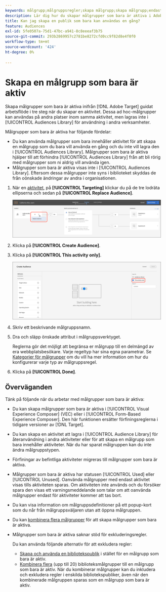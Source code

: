 ```yaml
---
keywords: målgrupp;målgruppsregler;skapa målgrupp;skapa målgrupp;endast aktivitet;endast aktivitet;adhoc
description: Lär dig hur du skapar målgrupper som bara är aktiva i Adobe [!DNL Target] som är för engångsbruk.
title: Kan jag skapa en publik som bara kan användas en gång?
feature: Audiences
exl-id: 5fe0507a-75d1-47bc-a941-8c8eeeaf3b75
source-git-commit: 293b2869957c2781be8272cfd0cc9f82d8e4f0f0
workflow-type: tm+mt
source-wordcount: '424'
ht-degree: 0%

---
```


# Skapa en målgrupp som bara är aktiv

Skapa målgrupper som bara är aktiva inifrån [!DNL Adobe Target] guidat arbetsflöde i tre steg när du skapar en aktivitet. Dessa ad hoc-målgrupper kan användas på andra platser inom samma aktivitet, men lagras inte i [!UICONTROL Audiences Library] för användning i andra verksamheter.

Målgrupper som bara är aktiva har följande fördelar:

* Du kan använda målgrupper som bara innehåller aktivitet för att skapa en målgrupp som du bara vill använda en gång och du inte vill lagra den i [!UICONTROL Audiences Library]. Målgrupper som bara är aktiva hjälper till att förhindra [!UICONTROL Audiences Library] från att bli rörig med målgrupper som ni aldrig vill använda igen.
* Målgrupper som bara är aktiva visas inte i [!UICONTROL Audiences Library]. Eftersom dessa målgrupper inte syns i biblioteket skyddas de från oönskade ändringar av andra i organisationen.

1. När en [aktivitet](/help/main/c-activities/activities.md#concept_D317A95A1AB54674BA7AB65C7985BA03), på **[!UICONTROL Targeting]** klickar du på de tre lodräta ellipserna och sedan på **[!UICONTROL Replace Audience]**.

   ![Stegresultat](assets/edit_audience.png)

1. Klicka på **[!UICONTROL Create Audience]**.

1. Klicka på **[!UICONTROL This activity only]**.

   ![endast-ljudbild för aktivitet](assets/activity-only-aud.png)

1. Skriv ett beskrivande målgruppsnamn.
1. Dra och släpp önskade attribut i målgruppsverktyget.

   Reglerna gör det möjligt att begränsa er målgrupp till en delmängd av era webbplatsbesökare. Varje regeltyp har sina egna parametrar. Se [Kategorier för målgrupper](/help/main/c-target/c-audiences/c-target-rules/target-rules.md#concept_E3A77E42F1644503A829B5107B20880D) om du vill ha mer information om hur du konfigurerar varje typ av målgruppsregel.

1. Klicka på **[!UICONTROL Done]**.

## Överväganden

Tänk på följande när du arbetar med målgrupper som bara är aktiva:

* Du kan skapa målgrupper som bara är aktiva i [!UICONTROL Visual Experience Composer] (VEC) eller i [!UICONTROL Form-Based Experience Composer]. Den här funktionen ersätter förfiningsreglerna i tidigare versioner av [!DNL Target].
* Du kan skapa en aktivitet att lagra i [!UICONTROL Audience Library] för återanvändning i andra aktiviteter eller för att skapa en målgrupp som bara innehåller aktiviteter. När du har sparat målgruppen kan du inte ändra målgruppstypen.
* Förfiningar av befintliga aktiviteter migreras till målgrupper som bara är aktiva.
* Målgrupper som bara är aktiva har statusen [!UICONTROL Used] eller [!UICONTROL Unused]. Oanvända målgrupper med endast aktivitet visas tills aktiviteten sparas. Om aktiviteten inte används och du försöker spara den visas ett varningsmeddelande som talar om att oanvända målgrupper endast för aktiviteter kommer att tas bort.
* Du kan visa information om målgruppsdefinitioner på ett popup-kort som du når från målgruppsväljaren utan att öppna målgruppen.
* Du kan [kombinera flera målgrupper](/help/main/c-target/combining-multiple-audiences.md#concept_A7386F1EA4394BD2AB72399C225981E5) för att skapa målgrupper som bara är aktiva.
* Målgrupper som bara är aktiva saknar stöd för exkluderingsregler.

   Du kan använda följande alternativ för att exkludera regler:

   * [Skapa och använda en bibliotekspublik](/help/main/c-target/c-audiences/create-audience.md) i stället för en målgrupp som bara är aktiv.
   * [Kombinera flera](/help/main/c-target/combining-multiple-audiences.md#concept_A7386F1EA4394BD2AB72399C225981E5) (upp till 20) biblioteksmålgrupper till en målgrupp som bara är aktiv. När du kombinerar målgrupper kan du inkludera och exkludera regler i enskilda bibliotekspubliker, även när den kombinerade målgruppen sparas som en målgrupp som bara är aktiv.
